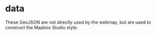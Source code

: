 # data

These GeoJSON are not directly used by the webmap, but are used to construct the Mapbox Studio style.
